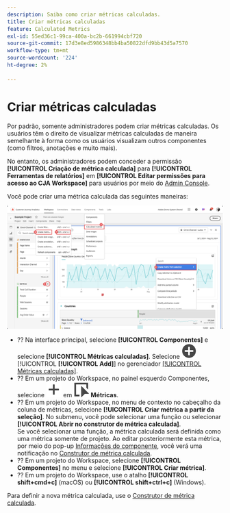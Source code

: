 ```yaml
---
description: Saiba como criar métricas calculadas.
title: Criar métricas calculadas
feature: Calculated Metrics
exl-id: 55ed36c1-99ca-400a-bc2b-661994cbf720
source-git-commit: 17d3e8ed5986348bb4ba50822dfd9bb43d5a7570
workflow-type: tm+mt
source-wordcount: '224'
ht-degree: 2%

---
```


# Criar métricas calculadas

Por padrão, somente administradores podem criar métricas calculadas. Os usuários têm o direito de visualizar métricas calculadas de maneira semelhante à forma como os usuários visualizam outros componentes (como filtros, anotações e muito mais).

No entanto, os administradores podem conceder a permissão **[!UICONTROL Criação de métrica calculada]** para **[!UICONTROL Ferramentas de relatórios]** em **[!UICONTROL Editar permissões para acesso ao CJA Workspace]** para usuários por meio do [Admin Console](/help/technotes/access-control.md#user-level-access).


Você pode criar uma métrica calculada das seguintes maneiras:

![Maneiras de criar um filtro](assets/create-metric.png)

* ?? Na interface principal, selecione **[!UICONTROL Componentes]** e selecione **[!UICONTROL Métricas calculadas]**. Selecione ![AddCircle](/help/assets/icons/AddCircle.svg) [!UICONTROL **[!UICONTROL Add]**] no gerenciador [[!UICONTROL Métricas calculadas]](/help/components/calc-metrics/cm-workflow/cm-manager.md).
* ?? Em um projeto do Workspace, no painel esquerdo Componentes, selecione ![Adicionar](/help/assets/icons/Add.svg) em ![Evento](/help/assets/icons/Event.svg) **Métricas**.
* ?? Em um projeto do Workspace, no menu de contexto no cabeçalho da coluna de métricas, selecione **[!UICONTROL Criar métrica a partir da seleção]**. No submenu, você pode selecionar uma função ou selecionar **[!UICONTROL Abrir no construtor de métrica calculada]**. <br/>Se você selecionar uma função, a métrica calculada será definida como uma métrica somente de projeto. Ao editar posteriormente esta métrica, por meio do pop-up [Informações do componente](/help/components/use-components-in-workspace.md#component-info), você verá uma notificação no [Construtor de métrica calculada](/help/components/calc-metrics/cm-workflow/cm-build-metrics.md).
* ?? Em um projeto do Workspace, selecione **[!UICONTROL Componentes]** no menu e selecione **[!UICONTROL Criar métrica]**.
* ?? Em um projeto do Workspace, use o atalho **[!UICONTROL shift+cmd+c]** (macOS) ou **[!UICONTROL shift+ctrl+c]** (Windows).

Para definir a nova métrica calculada, use o [Construtor de métrica calculada](/help/components/calc-metrics/cm-workflow/cm-build-metrics.md).

<!--

Learn about the steps to take for creating calculated metrics.

| Workflow Task | Description |
| --- | --- |
| Plan Calculated Metrics | Especially for metrics that are going to be officially "approved", it makes sense to outline which calculated metrics will be widely used and how they will be defined. |
| [Build](/help/components/calc-metrics/cm-workflow/cm-build-metrics.md) Calculated Metrics | Build and edit calculated and advanced calculated metrics for use in [!DNL Customer Journey Analytics] components. |
| [Tag](cm-tagging.md) Calculated Metrics | Tag calculated metrics for ease of organization and sharing. See how to plan and assign tags for simple and advanced searches and organization. |
| [Approve](cm-approving.md) Calculated Metrics | Approve calculated metrics to make them canonical. |
| Apply Calculated Metrics | You can apply metrics directly from a report, from the Metric Selector (to access it, click [!UICONTROL Show Metrics]). |
| Filter Calculated Metrics | In the Metric Selector, click [!UICONTROL Advanced Selection] and filter by tags, owners, and other filters (Show All, Mine, Shared With me, Favorites, and Approved.) |
| Mark Calculated Metrics as [Favorites](cm-finding.md) | Marking metrics as favorites is another way to organize them for ease of use.|

-->
